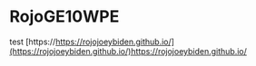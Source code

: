 # RojoGE10WPE
test
[https://https://rojojoeybiden.github.io/](https://rojojoeybiden.github.io/)https://rojojoeybiden.github.io/
